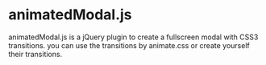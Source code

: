# animatedModal.js
<p>animatedModal.js is a jQuery plugin to create a fullscreen modal with CSS3 transitions. you can use the transitions by animate.css or create yourself their transitions.</p>
<a href=""></a>
